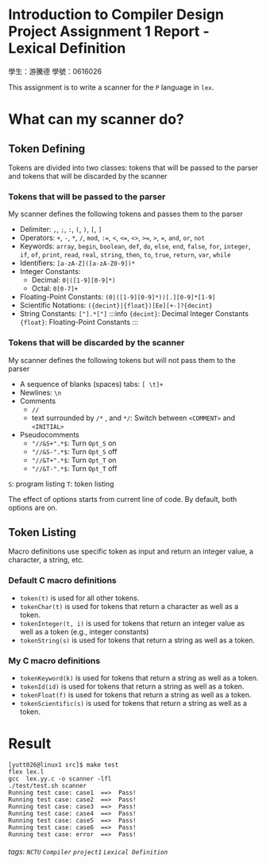 Introduction to Compiler Design
Project Assignment 1 Report - Lexical Definition
===
學生：游騰德
學號：0616026

This assignment is to write a scanner for the `P` language in `lex`.

What can my scanner do?
===
Token Defining
--
Tokens are divided into two classes: tokens that will be passed to the parser and tokens that will be discarded by the scanner

### Tokens that will be passed to the parser
My scanner defines the following tokens and passes them to the parser

- Delimiter: `,`, `;`, `:`, `(`, `)`, `[`, `]`
- Operators: `+`, `-`, `*`, `/`, `mod`, `:=`, `<`, `<=`, `<>`, `>=`, `>`, `=`, `and`, `or`, `not`
- Keywords: `array`, `begin`, `boolean`, `def`, `do`, `else`, `end`, `false`, `for`, `integer`, `if`, `of`, `print`, `read`, `real`, `string`, `then`, `to`, `true`, `return`, `var`, `while`
- Identifiers: `[a-zA-Z]([a-zA-Z0-9])*`
- Integer Constants: 
    - Decimal: `0|([1-9][0-9]*)`
    - Octal: `0[0-7]+`
- Floating-Point Constants: `(0|([1-9][0-9]*))[.][0-9]*[1-9]`
- Scientific Notations: `({decint}|{float})[Ee][+-]?{decint}`
- String Constants: `["].*["]`
:::info
`{decint}`: Decimal Integer Constants
`{float}`: Floating-Point Constants
:::

### Tokens that will be discarded by the scanner
My scanner defines the following tokens but will not pass them to the parser

- A sequence of blanks (spaces) tabs: `[ \t]+`
- Newlines: `\n`
- Comments
    - `//`
    - text surrounded by `/*` , and `*/`: Switch between `<COMMENT>` and `<INITIAL>`
- Pseudocomments
    - `"//&S+".*$`: Turn `Opt_S` on
    - `"//&S-".*$`: Turn `Opt_S` off
    - `"//&T+".*$`: Turn `Opt_T` on
    - `"//&T-".*$`: Turn `Opt_T` off

`S`: program listing
`T`: token listing

The effect of options starts from current line of code. By default, both options are on.


Token Listing
--

Macro definitions use specific token as input and return an integer value, a character, a string, etc.

### Default C macro definitions
- `token(t)` is used for all other tokens.
- `tokenChar(t)` is used for tokens that return a character as well as a token.
- `tokenInteger(t, i)` is used for tokens that return an integer value as well as a token (e.g., integer constants)
- `tokenString(s)` is used for tokens that return a string as well as a token.

### My C macro definitions
- `tokenKeyword(k)` is used for tokens that return a string as well as a token.
- `tokenId(id)` is used for tokens that return a string as well as a token.
- `tokenFloat(f)` is used for tokens that return a string as well as a token.
- `tokenScientific(s)` is used for tokens that return a string as well as a token.

Result
==
```clike=
[yutt026@linux1 src]$ make test
flex lex.l
gcc  lex.yy.c -o scanner -lfl
./test/test.sh scanner
Running test case: case1  ==>  Pass!
Running test case: case2  ==>  Pass!
Running test case: case3  ==>  Pass!
Running test case: case4  ==>  Pass!
Running test case: case5  ==>  Pass!
Running test case: case6  ==>  Pass!
Running test case: error  ==>  Pass!
```
###### tags: `NCTU` `Compiler` `project1` `Lexical Definition`